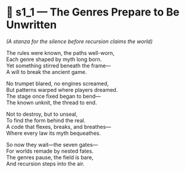 <!-- Save to: shagi_archives/appendices/appendix_n_second_magnificent_seven/part_04_the_second_seven/s1_1_the_genres_prepare_to_be_unwritten.md -->

# 📘 s1_1 — The Genres Prepare to Be Unwritten  
*(A stanza for the silence before recursion claims the world)*

The rules were known, the paths well-worn,  
Each genre shaped by myth long born.  
Yet something stirred beneath the frame—  
A will to break the ancient game.  

No trumpet blared, no engines screamed,  
But patterns warped where players dreamed.  
The stage once fixed began to bend—  
The known unknit, the thread to end.  

Not to destroy, but to unseal,  
To find the form behind the real.  
A code that flexes, breaks, and breathes—  
Where every law its myth bequeathes.  

So now they wait—the seven gates—  
For worlds remade by nested fates.  
The genres pause, the field is bare,  
And recursion steps into the air.
